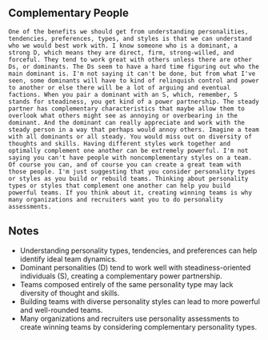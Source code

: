 ## Complementary People
```
One of the benefits we should get from understanding personalities, tendencies, preferences, types, and styles is that we can understand who we would best work with. I know someone who is a dominant, a strong D, which means they are direct, firm, strong‑willed, and forceful. They tend to work great with others unless there are other Ds, or dominants. The Ds seem to have a hard time figuring out who the main dominant is. I'm not saying it can't be done, but from what I've seen, some dominants will have to kind of relinquish control and power to another or else there will be a lot of arguing and eventual factions. When you pair a dominant with an S, which, remember, S stands for steadiness, you get kind of a power partnership. The steady partner has complementary characteristics that maybe allow them to overlook what others might see as annoying or overbearing in the dominant. And the dominant can really appreciate and work with the steady person in a way that perhaps would annoy others. Imagine a team with all dominants or all steady. You would miss out on diversity of thoughts and skills. Having different styles work together and optimally complement one another can be extremely powerful. I'm not saying you can't have people with noncomplementary styles on a team. Of course you can, and of course you can create a great team with those people. I'm just suggesting that you consider personality types or styles as you build or rebuild teams. Thinking about personality types or styles that complement one another can help you build powerful teams. If you think about it, creating winning teams is why many organizations and recruiters want you to do personality assessments.
```

## Notes
- Understanding personality types, tendencies, and preferences can help identify ideal team dynamics.
- Dominant personalities (D) tend to work well with steadiness-oriented individuals (S), creating a complementary power partnership.
- Teams composed entirely of the same personality type may lack diversity of thought and skills.
- Building teams with diverse personality styles can lead to more powerful and well-rounded teams.
- Many organizations and recruiters use personality assessments to create winning teams by considering complementary personality types.